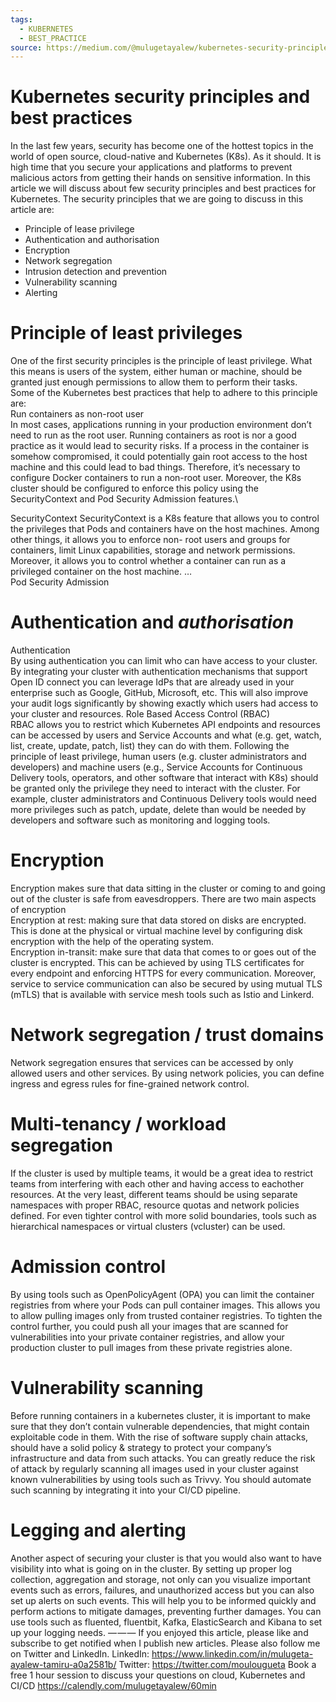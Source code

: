 ```yaml
---
tags:
  - KUBERNETES
  - BEST_PRACTICE
source: https://medium.com/@mulugetayalew/kubernetes-security-principles-and-best-practices-f2aa5d1c30d4
---
```





# Kubernetes security principles and best practices

In the last few years, security has become one of the hottest topics in the world of open source, cloud-native and Kubernetes (K8s). As it should. It is high time that you secure your applications and platforms to prevent malicious actors from getting their hands on sensitive information. In this article we will discuss about few security principles and best practices for Kubernetes.
The security principles that we are going to discuss in this article are:
- Principle of lease privilege
- Authentication and authorisation
- Encryption
- Network segregation
- Intrusion detection and prevention
- Vulnerability scanning
- Alerting



# Principle of least privileges

One of the first security principles is the principle of least privilege. What this means is users of the system, either human or machine, should be granted just enough permissions to allow them to perform their tasks.\
Some of the Kubernetes best practices that help to adhere to this principle are:\
Run containers as non-root user\
In most cases, applications running in your production environment don’t need to run as the root user. Running containers as root is nor a good practice as it would lead to security risks. If a process in the container is somehow compromised, it could potentially gain root access to the host machine and this could lead to bad things. Therefore, it’s necessary to configure Docker containers to run a non-root user. Moreover, the K8s cluster should be configured to enforce this policy using the SecurityContext and Pod Security Admission features.\

SecurityContext
SecurityContext is a K8s feature that allows you to control the privileges that Pods and containers have on the host machines. Among other things, it allows you to enforce non- root users and groups for containers, limit Linux capabilities, storage and network permissions. Moreover, it allows you to control whether a container can run as a privileged container on the host machine. …\
Pod Security Admission


# Authentication and  *authorisation* 

Authentication\
By using authentication you can limit who can have access to your cluster. By integrating your cluster with authentication mechanisms that support Open ID connect you can leverage IdPs that are already used in your enterprise such as Google, GitHub, Microsoft, etc. This will also improve your audit logs significantly by showing exactly which users had access to your cluster and resources.
Role Based Access Control (RBAC)\
RBAC allows you to restrict which Kubernetes API endpoints and resources can be accessed by users and Service Accounts and what (e.g. get, watch, list, create, update, patch, list) they can do with them. Following the principle of least privilege, human users (e.g. cluster administrators and developers) and machine users (e.g., Service Accounts for Continuous Delivery tools, operators, and other software that interact with K8s) should be granted only the privilege they need to interact with the cluster. For example, cluster administrators and Continuous Delivery tools would need more privileges such as patch, update, delete than would be needed by developers and software such as monitoring and logging tools.


# Encryption

Encryption makes sure that data sitting in the cluster or coming to and going out of the cluster is safe from eavesdroppers. There are two main aspects of encryption\
Encryption at rest: making sure that data stored on disks are encrypted. This is done at the physical or virtual machine level by configuring disk encryption with the help of the operating system.\
Encryption in-transit: make sure that data that comes to or goes out of the cluster is encrypted. This can be achieved by using TLS certificates for every endpoint and enforcing HTTPS for every communication. Moreover, service to service communication can also be secured by using mutual TLS (mTLS) that is available with service mesh tools such as Istio and Linkerd.


# Network segregation / trust domains

Network segregation ensures that services can be accessed by only allowed users and other services. By using network policies, you can define ingress and egress rules for fine-grained network control.


# Multi-tenancy / workload segregation

If the cluster is used by multiple teams, it would be a great idea to restrict teams from interfering with each other and having access to eachother resources. At the very least, different teams should be using separate namespaces with proper RBAC, resource quotas and network policies defined. For even tighter control with more solid boundaries, tools such as hierarchical namespaces or virtual clusters (vcluster) can be used.


# Admission control

By using tools such as OpenPolicyAgent (OPA) you can limit the container registries from where your Pods can pull container images. This allows you to allow pulling images only from trusted container registries. To tighten the control further, you could push all your images that are scanned for vulnerabilities into your private container registries, and allow your production cluster to pull images from these private registries alone.


# Vulnerability scanning

Before running containers in a kubernetes cluster, it is important to make sure that they don’t contain vulnerable dependencies, that might contain exploitable code in them. With the rise of software supply chain attacks, should have a solid policy & strategy to protect your company’s infrastructure and data from such attacks. You can greatly reduce the risk of attack by regularly scanning all images used in your cluster against known vulnerabilities by using tools such as Trivvy. You should automate such scanning by integrating it into your CI/CD pipeline.


# Legging and alerting

Another aspect of securing your cluster is that you would also want to have visibility into what is going on in the cluster. By setting up proper log collection, aggregation and storage, not only can you visualize important events such as errors, failures, and unauthorized access but you can also set up alerts on such events. This will help you to be informed quickly and perform actions to mitigate damages, preventing further damages. You can use tools such as fluented, fluentbit, Kafka, ElasticSearch and Kibana to set up your logging needs.
— — —
If you enjoyed this article, please like and subscribe to get notified when I publish new articles.
Please also follow me on Twitter and LinkedIn.
LinkedIn: https://www.linkedin.com/in/mulugeta-ayalew-tamiru-a0a2581b/
Twitter: https://twitter.com/moulougueta
Book a free 1 hour session to discuss your questions on cloud, Kubernetes and CI/CD https://calendly.com/mulugetayalew/60min